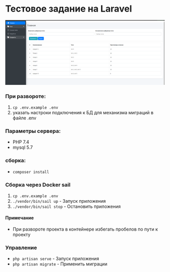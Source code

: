 Тестовое задание на Laravel 
======================
![img.png](img.png)

### При развороте:

1. `cp .env.example .env`
2. указать настроки подключения к БД для механизма миграций в файле .env


### Параметры сервера:
*  PHP 7.4
*  mysql 5.7

### сборка:
*  `composer install`

### Сборка через Docker sail

1. `cp .env.example .env`
2. `./vendor/bin/sail up` - Запуск приложения
3. `./vendor/bin/sail stop` - Остановить приложения
#### Примечание
* При развороте проекта в контейнере избегать пробелов по пути к проекту


### Управление

* `php artisan serve` - Запуск приложения
* `php artisan migrate` - Применить миграции
